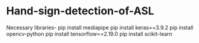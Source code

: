 # Hand-sign-detection-of-ASL

Necessary libraries-
pip install mediapipe
pip install keras==3.9.2
pip install opencv-python
pip install tensorflow==2.19.0
pip install scikit-learn
